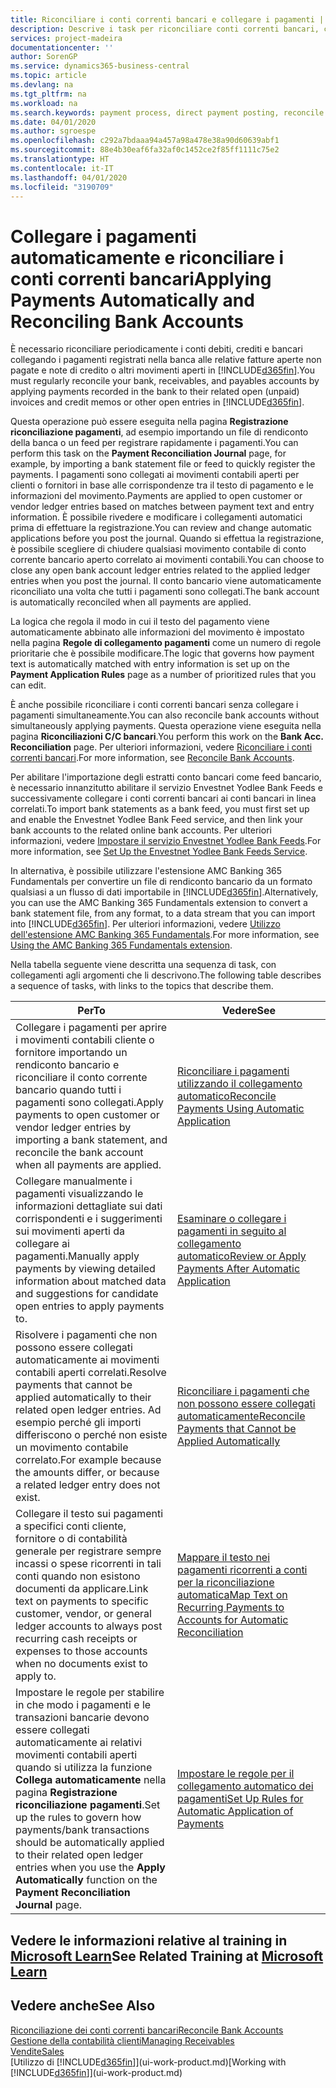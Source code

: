 ```yaml
---
title: Riconciliare i conti correnti bancari e collegare i pagamenti | Documenti Microsoft
description: Descrive i task per riconciliare conti correnti bancari, conti di contabilità clienti, fornitori, registrazione incassi o spese e per applicare i pagamenti automaticamente.
services: project-madeira
documentationcenter: ''
author: SorenGP
ms.service: dynamics365-business-central
ms.topic: article
ms.devlang: na
ms.tgt_pltfrm: na
ms.workload: na
ms.search.keywords: payment process, direct payment posting, reconcile payment, expenses, cash receipts
ms.date: 04/01/2020
ms.author: sgroespe
ms.openlocfilehash: c292a7bdaaa94a457a98a478e38a90d60639abf1
ms.sourcegitcommit: 88e4b30eaf6fa32af0c1452ce2f85ff1111c75e2
ms.translationtype: HT
ms.contentlocale: it-IT
ms.lasthandoff: 04/01/2020
ms.locfileid: "3190709"
---
```

# <a name="applying-payments-automatically-and-reconciling-bank-accounts"></a><span data-ttu-id="12b45-103">Collegare i pagamenti automaticamente e riconciliare i conti correnti bancari</span><span class="sxs-lookup"><span data-stu-id="12b45-103">Applying Payments Automatically and Reconciling Bank Accounts</span></span>
<span data-ttu-id="12b45-104">È necessario riconciliare periodicamente i conti debiti, crediti e bancari collegando i pagamenti registrati nella banca alle relative fatture aperte non pagate e note di credito o altri movimenti aperti in [!INCLUDE[d365fin](includes/d365fin_md.md)].</span><span class="sxs-lookup"><span data-stu-id="12b45-104">You must regularly reconcile your bank, receivables, and payables accounts by applying payments recorded in the bank to their related open (unpaid) invoices and credit memos or other open entries in [!INCLUDE[d365fin](includes/d365fin_md.md)].</span></span>  

<span data-ttu-id="12b45-105">Questa operazione può essere eseguita nella pagina **Registrazione riconciliazione pagamenti**, ad esempio importando un file di rendiconto della banca o un feed per registrare rapidamente i pagamenti.</span><span class="sxs-lookup"><span data-stu-id="12b45-105">You can perform this task on the **Payment Reconciliation Journal** page, for example, by importing a bank statement file or feed to quickly register the payments.</span></span> <span data-ttu-id="12b45-106">I pagamenti sono collegati ai movimenti contabili aperti per clienti o fornitori in base alle corrispondenze tra il testo di pagamento e le informazioni del movimento.</span><span class="sxs-lookup"><span data-stu-id="12b45-106">Payments are applied to open customer or vendor ledger entries based on matches between payment text and entry information.</span></span> <span data-ttu-id="12b45-107">È possibile rivedere e modificare i collegamenti automatici prima di effettuare la registrazione.</span><span class="sxs-lookup"><span data-stu-id="12b45-107">You can review and change automatic applications before you post the journal.</span></span> <span data-ttu-id="12b45-108">Quando si effettua la registrazione, è possibile scegliere di chiudere qualsiasi movimento contabile di conto corrente bancario aperto correlato ai movimenti contabili.</span><span class="sxs-lookup"><span data-stu-id="12b45-108">You can choose to close any open bank account ledger entries related to the applied ledger entries when you post the journal.</span></span> <span data-ttu-id="12b45-109">Il conto bancario viene automaticamente riconciliato una volta che tutti i pagamenti sono collegati.</span><span class="sxs-lookup"><span data-stu-id="12b45-109">The bank account is automatically reconciled when all payments are applied.</span></span>

<span data-ttu-id="12b45-110">La logica che regola il modo in cui il testo del pagamento viene automaticamente abbinato alle informazioni del movimento è impostato nella pagina **Regole di collegamento pagamenti** come un numero di regole prioritarie che è possibile modificare.</span><span class="sxs-lookup"><span data-stu-id="12b45-110">The logic that governs how payment text is automatically matched with entry information is set up on the **Payment Application Rules** page as a number of prioritized rules that you can edit.</span></span>

<span data-ttu-id="12b45-111">È anche possibile riconciliare i conti correnti bancari senza collegare i pagamenti simultaneamente.</span><span class="sxs-lookup"><span data-stu-id="12b45-111">You can also reconcile bank accounts without simultaneously applying payments.</span></span> <span data-ttu-id="12b45-112">Questa operazione viene eseguita nella pagina **Riconciliazioni C/C bancari**.</span><span class="sxs-lookup"><span data-stu-id="12b45-112">You perform this work on the **Bank Acc. Reconciliation** page.</span></span> <span data-ttu-id="12b45-113">Per ulteriori informazioni, vedere [Riconciliare i conti correnti bancari](bank-how-reconcile-bank-accounts-separately.md).</span><span class="sxs-lookup"><span data-stu-id="12b45-113">For more information, see [Reconcile Bank Accounts](bank-how-reconcile-bank-accounts-separately.md).</span></span>   

<span data-ttu-id="12b45-114">Per abilitare l'importazione degli estratti conto bancari come feed bancario, è necessario innanzitutto abilitare il servizio Envestnet Yodlee Bank Feeds e successivamente collegare i conti correnti bancari ai conti bancari in linea correlati.</span><span class="sxs-lookup"><span data-stu-id="12b45-114">To import bank statements as a bank feed, you must first set up and enable the Envestnet Yodlee Bank Feed service, and then link your bank accounts to the related online bank accounts.</span></span> <span data-ttu-id="12b45-115">Per ulteriori informazioni, vedere [Impostare il servizio Envestnet Yodlee Bank Feeds](bank-how-setup-bank-statement-service.md).</span><span class="sxs-lookup"><span data-stu-id="12b45-115">For more information, see [Set Up the Envestnet Yodlee Bank Feeds Service](bank-how-setup-bank-statement-service.md).</span></span>  

<span data-ttu-id="12b45-116">In alternativa, è possibile utilizzare l'estensione AMC Banking 365 Fundamentals per convertire un file di rendiconto bancario da un formato qualsiasi a un flusso di dati importabile in [!INCLUDE[d365fin](includes/d365fin_md.md)].</span><span class="sxs-lookup"><span data-stu-id="12b45-116">Alternatively, you can use the AMC Banking 365 Fundamentals extension to convert a bank statement file, from any format, to a data stream that you can import into [!INCLUDE[d365fin](includes/d365fin_md.md)].</span></span> <span data-ttu-id="12b45-117">Per ulteriori informazioni, vedere [Utilizzo dell'estensione AMC Banking 365 Fundamentals](ui-extensions-amc-banking.md).</span><span class="sxs-lookup"><span data-stu-id="12b45-117">For more information, see [Using the AMC Banking 365 Fundamentals extension](ui-extensions-amc-banking.md).</span></span>  

<span data-ttu-id="12b45-118">Nella tabella seguente viene descritta una sequenza di task, con collegamenti agli argomenti che li descrivono.</span><span class="sxs-lookup"><span data-stu-id="12b45-118">The following table describes a sequence of tasks, with links to the topics that describe them.</span></span>  

| <span data-ttu-id="12b45-119">Per</span><span class="sxs-lookup"><span data-stu-id="12b45-119">To</span></span> | <span data-ttu-id="12b45-120">Vedere</span><span class="sxs-lookup"><span data-stu-id="12b45-120">See</span></span> |
| --- | --- |
| <span data-ttu-id="12b45-121">Collegare i pagamenti per aprire i movimenti contabili cliente o fornitore importando un rendiconto bancario e riconciliare il conto corrente bancario quando tutti i pagamenti sono collegati.</span><span class="sxs-lookup"><span data-stu-id="12b45-121">Apply payments to open customer or vendor ledger entries by importing a bank statement, and reconcile the bank account when all payments are applied.</span></span> |[<span data-ttu-id="12b45-122">Riconciliare i pagamenti utilizzando il collegamento automatico</span><span class="sxs-lookup"><span data-stu-id="12b45-122">Reconcile Payments Using Automatic Application</span></span>](receivables-how-reconcile-payments-auto-application.md) |
| <span data-ttu-id="12b45-123">Collegare manualmente i pagamenti visualizzando le informazioni dettagliate sui dati corrispondenti e i suggerimenti sui movimenti aperti da collegare ai pagamenti.</span><span class="sxs-lookup"><span data-stu-id="12b45-123">Manually apply payments by viewing detailed information about matched data and suggestions for candidate open entries to apply payments to.</span></span> |[<span data-ttu-id="12b45-124">Esaminare o collegare i pagamenti in seguito al collegamento automatico</span><span class="sxs-lookup"><span data-stu-id="12b45-124">Review or Apply Payments After Automatic Application</span></span>](receivables-how-review-apply-payments-auto-application.md) |
| <span data-ttu-id="12b45-125">Risolvere i pagamenti che non possono essere collegati automaticamente ai movimenti contabili aperti correlati.</span><span class="sxs-lookup"><span data-stu-id="12b45-125">Resolve payments that cannot be applied automatically to their related open ledger entries.</span></span> <span data-ttu-id="12b45-126">Ad esempio perché gli importi differiscono o perché non esiste un movimento contabile correlato.</span><span class="sxs-lookup"><span data-stu-id="12b45-126">For example because the amounts differ, or because a related ledger entry does not exist.</span></span> |[<span data-ttu-id="12b45-127">Riconciliare i pagamenti che non possono essere collegati automaticamente</span><span class="sxs-lookup"><span data-stu-id="12b45-127">Reconcile Payments that Cannot be Applied Automatically</span></span>](receivables-how-reconcile-payments-cannot-apply-auto.md) |
| <span data-ttu-id="12b45-128">Collegare il testo sui pagamenti a specifici conti cliente, fornitore o di contabilità generale per registrare sempre incassi o spese ricorrenti in tali conti quando non esistono documenti da applicare.</span><span class="sxs-lookup"><span data-stu-id="12b45-128">Link text on payments to specific customer, vendor, or general ledger accounts to always post recurring cash receipts or expenses to those accounts when no documents exist to apply to.</span></span> |[<span data-ttu-id="12b45-129">Mappare il testo nei pagamenti ricorrenti a conti per la riconciliazione automatica</span><span class="sxs-lookup"><span data-stu-id="12b45-129">Map Text on Recurring Payments to Accounts for Automatic Reconciliation</span></span>](receivables-how-map-text-recurring-payments-accounts-auto-reconcilliation.md) |
|<span data-ttu-id="12b45-130">Impostare le regole per stabilire in che modo i pagamenti e le transazioni bancarie devono essere collegati automaticamente ai relativi movimenti contabili aperti quando si utilizza la funzione **Collega automaticamente** nella pagina **Registrazione riconciliazione pagamenti**.</span><span class="sxs-lookup"><span data-stu-id="12b45-130">Set up the rules to govern how payments/bank transactions should be automatically applied to their related open ledger entries when you use the **Apply Automatically** function on the **Payment Reconciliation Journal** page.</span></span>|[<span data-ttu-id="12b45-131">Impostare le regole per il collegamento automatico dei pagamenti</span><span class="sxs-lookup"><span data-stu-id="12b45-131">Set Up Rules for Automatic Application of Payments</span></span>](receivables-how-set-up-payment-application-rules.md)|

## <a name="see-related-training-at-microsoft-learn"></a><span data-ttu-id="12b45-132">Vedere le informazioni relative al training in [Microsoft Learn](/learn/modules/use-journals-dynamics-365-business-central/index)</span><span class="sxs-lookup"><span data-stu-id="12b45-132">See Related Training at [Microsoft Learn](/learn/modules/use-journals-dynamics-365-business-central/index)</span></span>

## <a name="see-also"></a><span data-ttu-id="12b45-133">Vedere anche</span><span class="sxs-lookup"><span data-stu-id="12b45-133">See Also</span></span>
[<span data-ttu-id="12b45-134">Riconciliazione dei conti correnti bancari</span><span class="sxs-lookup"><span data-stu-id="12b45-134">Reconcile Bank Accounts</span></span>](bank-how-reconcile-bank-accounts-separately.md)  
[<span data-ttu-id="12b45-135">Gestione della contabilità clienti</span><span class="sxs-lookup"><span data-stu-id="12b45-135">Managing Receivables</span></span>](receivables-manage-receivables.md)  
[<span data-ttu-id="12b45-136">Vendite</span><span class="sxs-lookup"><span data-stu-id="12b45-136">Sales</span></span>](sales-manage-sales.md)  
<span data-ttu-id="12b45-137">[Utilizzo di [!INCLUDE[d365fin](includes/d365fin_md.md)]](ui-work-product.md)</span><span class="sxs-lookup"><span data-stu-id="12b45-137">[Working with [!INCLUDE[d365fin](includes/d365fin_md.md)]](ui-work-product.md)</span></span>

